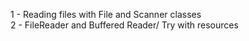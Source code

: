 1 - Reading files with File and Scanner classes  
2 - FileReader and Buffered Reader/ Try with resources
